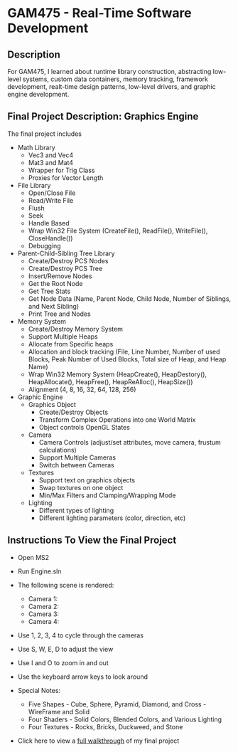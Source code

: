 # GAM475 - Real-Time Software Development
## Description
For GAM475, I learned about runtime library construction, abstracting low-level systems, custom data containers, memory tracking, framework development, realt-time design patterns, low-level drivers, and graphic engine development.

## Final Project Description: Graphics Engine
The final project includes 
* Math Library
  * Vec3 and Vec4
  * Mat3 and Mat4
  * Wrapper for Trig Class
  * Proxies for Vector Length
* File Library
  * Open/Close File
  * Read/Write File
  * Flush
  * Seek
  * Handle Based
  * Wrap Win32 File System (CreateFile(), ReadFile(), WriteFile(), CloseHandle())
  * Debugging
* Parent-Child-Sibling Tree Library
  * Create/Destroy PCS Nodes
  * Create/Destroy PCS Tree
  * Insert/Remove Nodes
  * Get the Root Node
  * Get Tree Stats
  * Get Node Data (Name, Parent Node, Child Node, Number of Siblings, and Next Sibling)
  * Print Tree and Nodes
* Memory System
  * Create/Destroy Memory System
  * Support Multiple Heaps
  * Allocate from Specific heaps
  * Allocation and block tracking (File, Line Number, Number of used Blocks, Peak Number of Used Blocks, Total size of Heap, and Heap Name)
  * Wrap Win32 Memory System (HeapCreate(), HeapDestory(), HeapAllocate(), HeapFree(), HeapReAlloc(), HeapSize())
  * Alignment (4, 8, 16, 32, 64, 128, 256)
* Graphic Engine
  * Graphics Object
    * Create/Destroy Objects
    * Transform Complex Operations into one World Matrix
    * Object controls OpenGL States
  * Camera
    * Camera Controls (adjust/set attributes, move camera, frustum calculations)
    * Support Multiple Cameras
    * Switch between Cameras
  * Textures
    * Support text on graphics objects
    * Swap textures on one object
    * Min/Max Filters and Clamping/Wrapping Mode
  * Lighting
    * Different types of lighting
    * Different lighting parameters (color, direction, etc)

## Instructions To View the Final Project
* Open MS2
* Run Engine.sln
* The following scene is rendered:
  * Camera 1:
  * Camera 2:
  * Camera 3:
  * Camera 4: 
* Use 1, 2, 3, 4 to cycle through the cameras
* Use S, W, E, D to adjust the view
* Use I and O to zoom in and out
* Use the keyboard arrow keys to look around
* Special Notes:
  * Five Shapes - Cube, Sphere, Pyramid, Diamond, and Cross - WireFrame and Solid
  * Four Shaders - Solid Colors, Blended Colors, and Various Lighting
  * Four Textures - Rocks, Bricks, Duckweed, and Stone

* Click here to view a [full walkthrough](https://youtu.be/3o6tAZnavw8) of my final project
